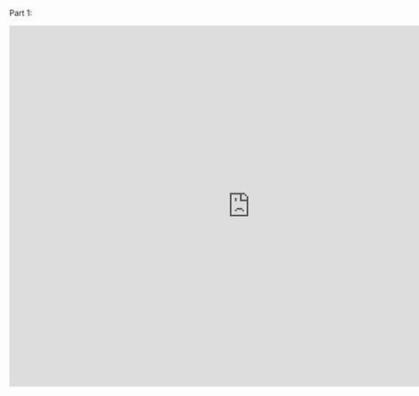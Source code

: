Part 1: 

<iframe src="https://data.oecd.org/chart/5Pfq" width="860" height="645" style="border: 0" mozallowfullscreen="true" webkitallowfullscreen="true" allowfullscreen="true"><a href="https://data.oecd.org/chart/5Pfq" target="_blank">OECD Chart: General government debt, Total, % of GDP, Annual, 2015 – 2018</a></iframe>
